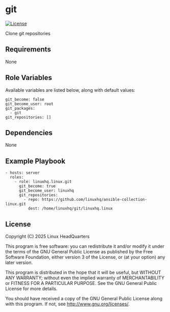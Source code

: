 # git

[![License](https://img.shields.io/badge/license-GPLv3-lightgreen)](https://www.gnu.org/licenses/gpl-3.0.en.html#license-text)

Clone git repositories

## Requirements

None

## Role Variables

Available variables are listed below, along with default values:

    git_become: false
    git_become_user: root
    git_packages:
      - git
    git_repositories: []

## Dependencies

None

## Example Playbook

    - hosts: server
      roles:
        - role: linuxhq.linux.git
          git_become: true
          git_become_user: linuxhq
          git_repositories:
            - repo: https://github.com/linuxhq/ansible-collection-linux.git
              dest: /home/linuxhq/git/linuxhq.linux

## License

Copyright (C) 2025 Linux HeadQuarters

This program is free software: you can redistribute it and/or modify
it under the terms of the GNU General Public License as published by
the Free Software Foundation, either version 3 of the License, or
(at your option) any later version.

This program is distributed in the hope that it will be useful,
but WITHOUT ANY WARRANTY; without even the implied warranty of
MERCHANTABILITY or FITNESS FOR A PARTICULAR PURPOSE. See the
GNU General Public License for more details.

You should have received a copy of the GNU General Public License
along with this program. If not, see <http://www.gnu.org/licenses/>.
